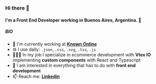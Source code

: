 ### Hi there 👋

#### I'm a Front End Developer working in Buenos Aires, Argentina. 📍

##### BIO

- 🏢 I'm currently working at **[Known Online](https://knownonline.com/)**
- ⚙️ I use daily: `.json`, `.css`, `.svg`, `.tsx`, `.js`
- 🧑🏻‍💻 In my job I specialize in ecommerce development with **Vtex IO** implementing **custom components** with React and Typescript
- 🌱 I am interested in everything that has to do with **front end development**
- 📫 Reach me: **[Linkedin](https://www.linkedin.com/in/joaquin-brizuela/)**
